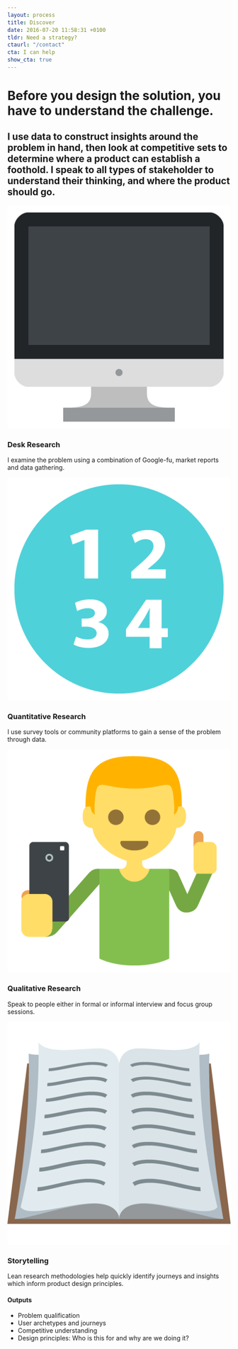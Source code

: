 ```yaml
---
layout: process
title: Discover
date: 2016-07-20 11:58:31 +0100
tldr: Need a strategy?
ctaurl: "/contact"
cta: I can help
show_cta: true
---
```


# Before you design the solution, you have to understand the challenge.

## I use data to construct insights around the problem in hand, then look at competitive sets to determine where a product can establish a foothold. I speak to all types of stakeholder to understand their thinking, and where the product should go.

<div class="process-page-items">

  <div class="process-item">
    <div class="process-item-wrapper">
      <img src="/images/desk.png" />
      <h3>Desk Research</h3>
      <p>I examine the problem using a combination of Google-fu, market reports and data gathering.</p>
    </div>
  </div>

  <div class="process-item">
    <div class="process-item-wrapper">
      <img src="/images/quant.png" />
      <h3>Quantitative Research</h3>
      <p>I use survey tools or community platforms to gain a sense of the problem through data.</p>
    </div>
  </div>

  <div class="process-item">
    <div class="process-item-wrapper">
      <img src="/images/qual.png" />
      <h3>Qualitative Research</h3>
      <p>Speak to people either in formal or informal interview and focus group sessions.</p>
    </div>
  </div>

  <div class="process-item">
    <div class="process-item-wrapper">
      <img src="/images/story.png" />
      <h3>Storytelling</h3>
      <p>Lean research methodologies help quickly identify journeys and insights which inform product design principles.</p>
    </div>
  </div>
</div>

<div class="process-results">
  <h4>Outputs</h4>
  <ul>
    <li>Problem qualification</li>
    <li>User archetypes and journeys</li>
    <li>Competitive understanding</li>
    <li>Design principles: Who is this for and why are we doing it?</li>
  </ul>
</div>
